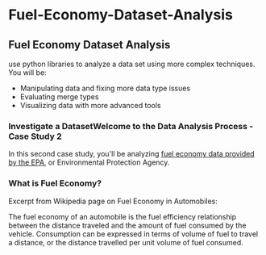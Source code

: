 # Fuel-Economy-Dataset-Analysis

## Fuel Economy Dataset Analysis
use python libraries to analyze a data set using more complex techniques. 
You will be:

* Manipulating data and fixing more data type issues
* Evaluating merge types
* Visualizing data with more advanced tools
### Investigate a DatasetWelcome to the Data Analysis Process - Case Study 2
In this second case study, you'll be analyzing [fuel economy data provided by the EPA](https://www.epa.gov/compliance-and-fuel-economy-data/data-cars-used-testing-fuel-economy), or Environmental Protection Agency.

### What is Fuel Economy?
Excerpt from Wikipedia page on Fuel Economy in Automobiles:

The fuel economy of an automobile is the fuel efficiency relationship between the distance traveled and the amount of fuel consumed by the vehicle. Consumption can be expressed in terms of volume of fuel to travel a distance, or the distance travelled per unit volume of fuel consumed.
